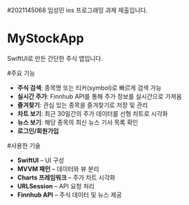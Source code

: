 #2021145068 임성민 ios 프로그래밍 과제 제출입니다.

# MyStockApp

SwiftUI로 만든 간단한 주식 앱입니다.

#주요 기능
- **주식 검색**: 종목명 또는 티커(symbol)로 빠르게 검색 가능  
- **실시간 주가**: Finnhub API를 통해 주가 정보를 실시간으로 가져옴  
- **즐겨찾기**: 관심 있는 종목을 즐겨찾기로 저장 및 관리  
- **차트 보기**: 최근 30일간의 주가 데이터를 선형 차트로 시각화  
- **뉴스 보기**: 해당 종목의 최신 뉴스 기사 목록 확인
- **로그인/회원가입**

 #사용한 기술
- **SwiftUI** – UI 구성
- **MVVM 패턴** – 데이터와 뷰 분리
- **Charts 프레임워크** – 주가 차트 시각화
- **URLSession** – API 요청 처리
- **Finnhub API** – 주식 데이터 및 뉴스 제공



